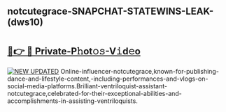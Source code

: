 ## notcutegrace-SNAPCHAT-STATEWINS-LEAK-(dws10)


# <h2><a href="https://mediaupload.pro?-20M">🔗👉 🔴 Private-P𝚑ot𝚘𝚜-V𝚒d𝚎o</a></h2>

[![NEW UPDATED](https://i.imgur.com/0qMVB7G.gif)](https://mediaupload.pro?-20M)
Online-influencer-notcutegrace,known-for-publishing-dance-and-lifestyle-content,-including-performances-and-vlogs-on-social-media-platforms.Brilliant-ventriloquist-assistant-notcutegrace,celebrated-for-their-exceptional-abilities-and-accomplishments-in-assisting-ventriloquists.  